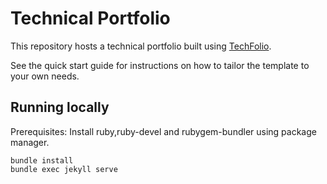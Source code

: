 # Technical Portfolio

This repository hosts a technical portfolio built using [TechFolio](http://techfolios.github.io). 

See the quick start guide for instructions on how to tailor the template to your own needs.


## Running locally

Prerequisites: Install ruby,ruby-devel and rubygem-bundler using package manager.

```
bundle install
bundle exec jekyll serve
```